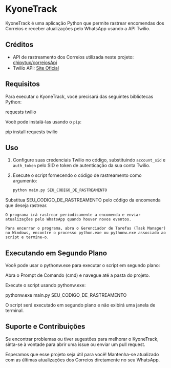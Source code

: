 # KyoneTrack

KyoneTrack é uma aplicação Python que permite rastrear encomendas dos Correios e receber atualizações pelo WhatsApp usando a API Twilio.

## Créditos

- API de rastreamento dos Correios utilizada neste projeto: [chipytux/correiosApi](https://github.com/chipytux/correiosApi)
- Twilio API: [Site Oficial](https://www.twilio.com/)

## Requisitos

Para executar o KyoneTrack, você precisará das seguintes bibliotecas Python:

requests
twilio

Você pode instalá-las usando o `pip`:

pip install requests twilio

## Uso

1. Configure suas credenciais Twilio no código, substituindo `account_sid` e `auth_token` pelo SID e token de autenticação da sua conta Twilio.

2. Execute o script fornecendo o código de rastreamento como argumento:

   ```bash
   python main.py SEU_CODIGO_DE_RASTREAMENTO

Substitua SEU_CODIGO_DE_RASTREAMENTO pelo código da encomenda que deseja rastrear.

    O programa irá rastrear periodicamente a encomenda e enviar atualizações pelo WhatsApp quando houver novos eventos.

    Para encerrar o programa, abra o Gerenciador de Tarefas (Task Manager) no Windows, encontre o processo python.exe ou pythonw.exe associado ao script e termine-o.

## Executando em Segundo Plano

Você pode usar o pythonw.exe para executar o script em segundo plano:

Abra o Prompt de Comando (cmd) e navegue até a pasta do projeto.

Execute o script usando pythonw.exe:

pythonw.exe main.py SEU_CODIGO_DE_RASTREAMENTO

O script será executado em segundo plano e não exibirá uma janela de terminal.

## Suporte e Contribuições

Se encontrar problemas ou tiver sugestões para melhorar o KyoneTrack, sinta-se à vontade para abrir uma issue ou enviar um pull request.

Esperamos que esse projeto seja útil para você! Mantenha-se atualizado com as últimas atualizações dos Correios diretamente no seu WhatsApp.